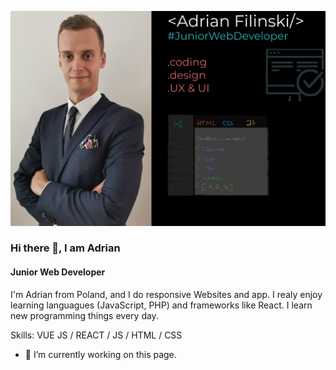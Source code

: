 ![Junior Web Developer](https://github.com/AdrianFilinski/AdrianFilinski/blob/main/adrian_banner.jpg)

### Hi there 👋, I am Adrian
#### Junior Web Developer

I'm Adrian from Poland, and I do responsive Websites and app. I realy enjoy learning languagues (JavaScript, PHP) and frameworks like React. I learn new programming things every day.

Skills: VUE JS / REACT / JS / HTML / CSS

- 🔭 I’m currently working on this page. 





